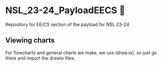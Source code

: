 # NSL_23-24_PayloadEECS 🚀
Repository for EE/CS section of the payload for NSL 23-24

## Viewing charts
For flowcharts and general charts we make, we use (draw.io), so just go there and import the drawio files.
